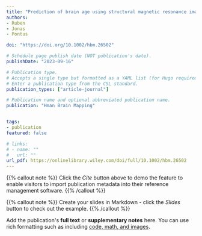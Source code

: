 ```yaml
---
title: "Prediction of brain age using structural magnetic resonance imaging: A comparison of accuracy and test–retest reliability of publicly available software packages"
authors:
- Ruben
- Jonas
- Pontus

doi: "https://doi.org/10.1002/hbm.26502"

# Schedule page publish date (NOT publication's date).
publishDate: "2023-09-16"

# Publication type.
# Accepts a single type but formatted as a YAML list (for Hugo requirements).
# Enter a publication type from the CSL standard.
publication_types: ["article-journal"]

# Publication name and optional abbreviated publication name.
publication: "Hman Brain Mapping"


tags:
- publication
featured: false

# links:
# - name: ""
#   url: ""
url_pdf: https://onlinelibrary.wiley.com/doi/full/10.1002/hbm.26502
---
```


{{% callout note %}}
Click the *Cite* button above to demo the feature to enable visitors to import publication metadata into their reference management software.
{{% /callout %}}

{{% callout note %}}
Create your slides in Markdown - click the *Slides* button to check out the example.
{{% /callout %}}

Add the publication's **full text** or **supplementary notes** here. You can use rich formatting such as including [code, math, and images](https://docs.hugoblox.com/content/writing-markdown-latex/).
